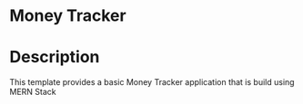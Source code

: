 # Money Tracker

# Description

This template provides a basic Money Tracker application that is build using MERN Stack
